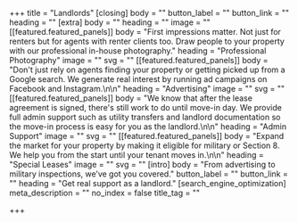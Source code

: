 +++
title = "Landlords"
[closing]
body = ""
button_label = ""
button_link = ""
heading = ""
[extra]
body = ""
heading = ""
image = ""
[[featured.featured_panels]]
body = "First impressions matter. Not just for renters but for agents with renter clients too. Draw people to your property with our professional in-house photography."
heading = "Professional Photography"
image = ""
svg = ""
[[featured.featured_panels]]
body = "Don't just rely on agents finding your property or getting picked up from a Google search. We generate real interest by running ad campaigns on Facebook and Instagram.\n\n"
heading = "Advertising"
image = ""
svg = ""
[[featured.featured_panels]]
body = "We know that after the lease agreement is signed, there's still work to do until move-in day. We provide full admin support such as utility transfers and landlord documentation so the move-in process is easy for you as the landlord.\n\n"
heading = "Admin Support"
image = ""
svg = ""
[[featured.featured_panels]]
body = "Expand the market for your property by making it eligible for military or Section 8. We help you from the start until your tenant moves in.\n\n"
heading = "Special Leases"
image = ""
svg = ""
[intro]
body = "From advertising to military inspections, we’ve got you covered."
button_label = ""
button_link = ""
heading = "Get real support as a landlord."
[search_engine_optimization]
meta_description = ""
no_index = false
title_tag = ""

+++

